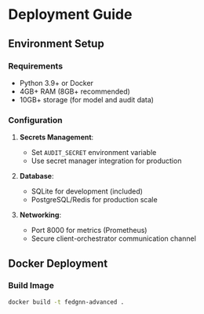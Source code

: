 # Deployment Guide

## Environment Setup

### Requirements

- Python 3.9+ or Docker
- 4GB+ RAM (8GB+ recommended)
- 10GB+ storage (for model and audit data)

### Configuration

1. **Secrets Management**:
   - Set `AUDIT_SECRET` environment variable
   - Use secret manager integration for production

2. **Database**:
   - SQLite for development (included)
   - PostgreSQL/Redis for production scale

3. **Networking**:
   - Port 8000 for metrics (Prometheus)
   - Secure client-orchestrator communication channel

## Docker Deployment

### Build Image

```bash
docker build -t fedgnn-advanced .
